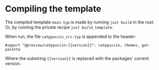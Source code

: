 # Compiling the template

The compiled template `main.typ` is made by running `just build` in the root. Or, by running the private recipe `just build_template`.

When run, the file `catppuccin_src.typ` is appended to the header:

```typ
#import "@preview/catppuccin:{{version}}": catppuccin, themes, get-palette
```

Where the substring `{{version}}` is replaced with the packages' current version.
